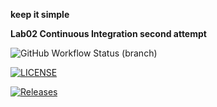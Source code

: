 **keep it simple**

**Lab02 Continuous Integration second attempt**

![GitHub Workflow Status (branch)](https://img.shields.io/github/actions/workflow/status/GovindaAugustin/sem/main.yml?branch=master)

[![LICENSE](https://img.shields.io/github/license/GovindaAugustin/sem.svg?style=flat-square)](https://github.com/GovindaAugustin/sem/blob/master/LICENSE)

[![Releases](https://img.shields.io/github/release/GovindaAugustin/sem/all.svg?style=flat-square)](https://github.com/GovindaAugustin/sem/releases)
